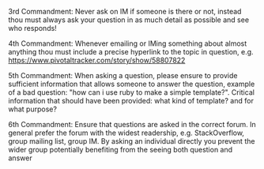 3rd Commandment:
Never ask on IM if someone is there or not, instead thou must always ask your question in as much detail 
as possible and see who responds!

4th Commandment:
Whenever emailing or IMing something about almost anything thou must include a precise hyperlink to the 
topic in question, e.g. https://www.pivotaltracker.com/story/show/58807822

5th Commandment:
When asking a question, please ensure to provide sufficient information that allows someone to answer the question, 
example of a bad question: "how can i use ruby to make a simple template?".  Critical information that should have 
been provided: what kind of template? and for what purpose?

6th Commandment: 
Ensure that questions are asked in the correct forum.  In general prefer the forum with the widest readership, e.g.
StackOverflow, group mailing list, group IM. By asking an individual directly you prevent the wider group potentially 
benefiting from the seeing both question and answer

